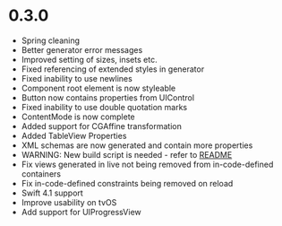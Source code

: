 # 0.3.0
* Spring cleaning
* Better generator error messages
* Improved setting of sizes, insets etc.
* Fixed referencing of extended styles in generator
* Fixed inability to use newlines
* Component root element is now styleable
* Button now contains properties from UIControl
* Fixed inability to use double quotation marks
* ContentMode is now complete
* Added support for CGAffine transformation
* Added TableView Properties
* XML schemas are now generated and contain more properties
* WARNING: New build script is needed - refer to [README](README.md)
* Fix views generated in live not being removed from in-code-defined containers
* Fix in-code-defined constraints being removed on reload
* Swift 4.1 support
* Improve usability on tvOS
* Add support for UIProgressView
